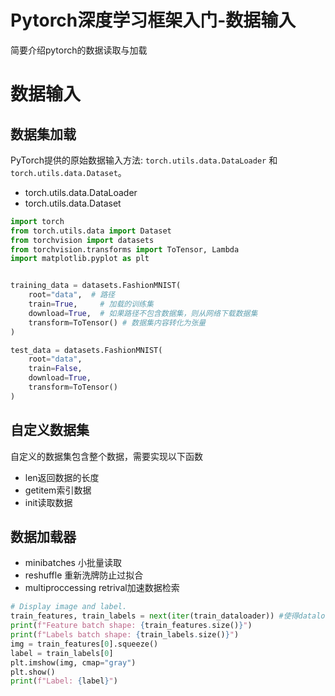 # Pytorch深度学习框架入门-数据输入


简要介绍pytorch的数据读取与加载

<!--more-->

# 数据输入

## 数据集加载

PyTorch提供的原始数据输入方法: `torch.utils.data.DataLoader` 和 `torch.utils.data.Dataset`。

- torch.utils.data.DataLoader
- torch.utils.data.Dataset

```python
import torch
from torch.utils.data import Dataset
from torchvision import datasets
from torchvision.transforms import ToTensor, Lambda
import matplotlib.pyplot as plt


training_data = datasets.FashionMNIST(
    root="data",  # 路径
    train=True,		# 加载的训练集
    download=True,	# 如果路径不包含数据集，则从网络下载数据集
    transform=ToTensor() # 数据集内容转化为张量
)

test_data = datasets.FashionMNIST(
    root="data",
    train=False,
    download=True,
    transform=ToTensor()
)
```

## 自定义数据集

自定义的数据集包含整个数据，需要实现以下函数

- len返回数据的长度
- getitem索引数据
- init读取数据

## 数据加载器

- minibatches 小批量读取
- reshuffle 重新洗牌防止过拟合
- multiproccessing retrival加速数据检索

```python
# Display image and label.
train_features, train_labels = next(iter(train_dataloader)) #使得dataloader由可迭代变为迭代器，并获取特征与标签
print(f"Feature batch shape: {train_features.size()}")
print(f"Labels batch shape: {train_labels.size()}")
img = train_features[0].squeeze()
label = train_labels[0]
plt.imshow(img, cmap="gray")
plt.show()
print(f"Label: {label}")
```


